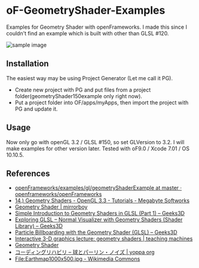 # oF-GeometryShader-Examples

Examples for Geometry Shader with openFrameworks. I made this since I couldn't find an example which is built with other than GLSL #120.

![sample image](http://i.imgur.com/X3FG2PR.png "sample image")

## Installation

The easiest way may be using Project Generator (Let me call it PG). 

* Create new project with PG and put files from a project folder(geometryShader150example only right now).
* Put a project folder into OF/apps/myApps, then import the project with PG and update it. 

## Usage

Now only go with openGL 3.2 / GLSL #150, so set GLVersion to 3.2. I will make examples for other version later.
Tested with oF9.0 / Xcode 7.01 / OS 10.10.5.

## References

* [openFrameworks/examples/gl/geometryShaderExample at master · openframeworks/openFrameworks](https://github.com/openframeworks/openFrameworks/tree/master/examples/gl/geometryShaderExample)
* [14.) Geometry Shaders - OpenGL 3.3 - Tutorials - Megabyte Softworks](http://www.mbsoftworks.sk/index.php?page=tutorials&series=1&tutorial=17)
* [Geometry Shader | mirrorboy](http://mirror.boy.jp/?cat=80)
* [Simple Introduction to Geometry Shaders in GLSL (Part 1) – Geeks3D](http://www.geeks3d.com/20111111/simple-introduction-to-geometry-shaders-glsl-opengl-tutorial-part1/)
* [Exploring GLSL – Normal Visualizer with Geometry Shaders (Shader Library) – Geeks3D](http://www.geeks3d.com/20130905/exploring-glsl-normal-visualizer-with-geometry-shaders-shader-library/)
* [Particle Billboarding with the Geometry Shader (GLSL) – Geeks3D](http://www.geeks3d.com/20140815/particle-billboarding-with-the-geometry-shader-glsl/)
* [Interactive 3-D graphics lecture: geometry shaders | teaching machines](http://www.twodee.org/weblog/?p=805)
* [Geometry Shader](http://learnopengl.com/#!Advanced-OpenGL/Geometry-Shader)
* [コーディングリハビリ – 球とパーリン・ノイズ | yoppa org](http://yoppa.org/blog/6114.html)
* [File:Earthmap1000x500.jpg - Wikimedia Commons](https://commons.wikimedia.org/wiki/File:Earthmap1000x500.jpg)

